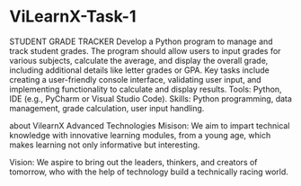 # ViLearnX-Task-1

STUDENT GRADE TRACKER
Develop a Python program to manage and track student grades. The program should allow users to input grades for various subjects, calculate the average, and display the overall grade, including additional details like letter grades or GPA. Key tasks include creating a user-friendly console interface, validating user input, and implementing functionality to calculate and display results. Tools: Python, IDE (e.g., PyCharm or Visual Studio Code). Skills: Python programming, data management, grade calculation, user input handling.

about VilearnX Advanced Technologies
Misison: We aim to impart technical knowledge with innovative learning modules, from a young age, which makes learning not only informative but interesting.

Vision: We aspire to bring out the leaders, thinkers, and creators of tomorrow, who with the help of technology build a technically racing world. 

